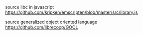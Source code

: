 
source libc in javascript
  https://github.com/kripken/emscripten/blob/master/src/library.js

source generalized object oriented language
  https://github.com/librecoop/GOOL
